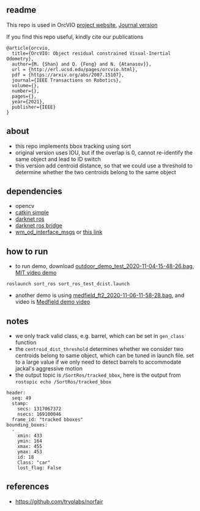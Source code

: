 ## readme 

This repo is used in OrcVIO [project website](http://me-llamo-sean.cf/orcvio_githubpage/), [Journal version](https://arxiv.org/abs/2007.15107)

If you find this repo useful, kindly cite our publications 

```
@article{orcvio,
  title={OrcVIO: Object residual constrained Visual-Inertial Odometry},
  author={M. {Shan} and Q. {Feng} and N. {Atanasov}},
  url = {http://erl.ucsd.edu/pages/orcvio.html},
  pdf = {https://arxiv.org/abs/2007.15107},
  journal={IEEE Transactions on Robotics},
  volume={},
  number={},
  pages={},
  year={2021},
  publisher={IEEE}
}    
```

## about  

* this repo implements bbox tracking using sort
* original version uses IOU, but if the overlap is 0, cannot re-identify the same object and lead to ID switch 
* this version add centroid distance, so that we could use a threshold to determine whether the two centroids belong to the same object 

## dependencies 

- opencv
- [catkin simple](https://github.com/catkin/catkin_simple)
- [darknet ros](https://github.com/leggedrobotics/darknet_ros)
- [darknet ros bridge](https://github.com/shanmo/OrcVIO-Darknet-ROS)
- [wm_od_interface_msgs](https://github.com/kschmeckpeper/object_detection/tree/main/wm_od_interface_msgs) or [this link](https://github.com/shanmo/OrcVIO-Darknet-ROS)

## how to run 

- to run demo, download [outdoor_demo_test_2020-11-04-15-48-26.bag](https://drive.google.com/file/d/1IGFBNmGfRKs2cQgWPY9BtWZwlkCk4hi8/view?usp=sharing), [MIT video demo](https://drive.google.com/file/d/1CaUvrl5Zv_wmZtFvNYnEU4-qYAkV2R-y/view?usp=sharing)
```script
roslaunch sort_ros sort_ros_test_dcist.launch
```

- another demo is using [medfield_ft2_2020-11-06-11-58-28.bag](https://drive.google.com/file/d/1pSXG3R4_fK4BxNGixZNyEFWh3uliUKMg/view?usp=sharing), and video is [Medfield demo video](https://drive.google.com/file/d/15JFBNeN7NzU752RM2gZVeDb-7FRbVQqO/view?usp=sharing)

## notes 

* we only track valid class, e.g. barrel, which can be set in `gen_class` function 
* the `centroid_dist_threshold` determines whether we consider two centroids belong to same object, which can be tuned in launch file. set to a large value if we only need to detect barrels to accommodate jackal's aggressive motion 
* the output topic is `/SortRos/tracked_bbox`, here is the output from `rostopic echo /SortRos/tracked_bbox`

```
header: 
  seq: 49
  stamp: 
    secs: 1317067372
    nsecs: 169100046
  frame_id: "tracked bboxes"
bounding_boxes: 
  - 
    xmin: 433
    ymin: 164
    xmax: 455
    ymax: 453
    id: 18
    Class: "car"
    lost_flag: False
```

## references 

- https://github.com/tryolabs/norfair
